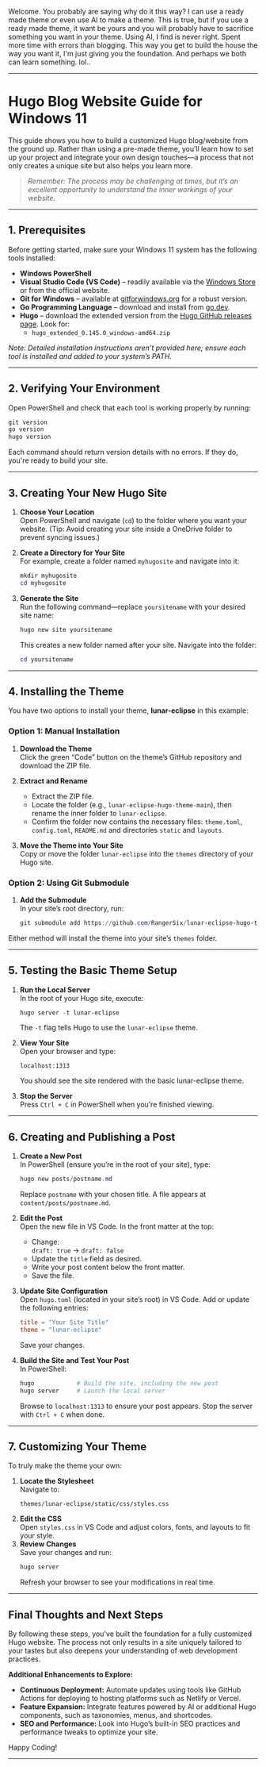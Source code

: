 Welcome.
You probably are saying why do it this way? I can use a ready made theme or even use AI to make a theme.
This is true, but if you use a ready made theme, it want be yours and you will probably have to sacrifice something you want in your theme.
Using AI, I find is never right. Spent more time with errors than blogging. 
This way you get to build the house the way you want it, I'm just giving you the foundation.
And perhaps we both can learn something. lol..


---

# Hugo Blog Website Guide for Windows 11

This guide shows you how to build a customized Hugo blog/website from the ground up. Rather than using a pre-made theme, you’ll learn how to set up your project and integrate your own design touches—a process that not only creates a unique site but also helps you learn more.

> _Remember: The process may be challenging at times, but it’s an excellent opportunity to understand the inner workings of your website._

---

## 1. Prerequisites

Before getting started, make sure your Windows 11 system has the following tools installed:

- **Windows PowerShell**
- **Visual Studio Code (VS Code)** – readily available via the [Windows Store](https://www.microsoft.com/store/apps) or from the official website.
- **Git for Windows** – available at [gitforwindows.org](https://gitforwindows.org) for a robust version.
- **Go Programming Language** – download and install from [go.dev](https://go.dev/doc/install).
- **Hugo** – download the extended version from the [Hugo GitHub releases page](https://github.com/gohugoio/hugo/releases/tag/v0.145.0). Look for:
  - `hugo_extended_0.145.0_windows-amd64.zip`

*Note: Detailed installation instructions aren’t provided here; ensure each tool is installed and added to your system’s PATH.*

---

## 2. Verifying Your Environment

Open PowerShell and check that each tool is working properly by running:

```powershell
git version
go version
hugo version
```

Each command should return version details with no errors. If they do, you're ready to build your site.

---

## 3. Creating Your New Hugo Site

1. **Choose Your Location**  
   Open PowerShell and navigate (`cd`) to the folder where you want your website. (Tip: Avoid creating your site inside a OneDrive folder to prevent syncing issues.)

2. **Create a Directory for Your Site**  
   For example, create a folder named `myhugosite` and navigate into it:
   ```powershell
   mkdir myhugosite
   cd myhugosite
   ```

3. **Generate the Site**  
   Run the following command—replace `yoursitename` with your desired site name:
   ```powershell
   hugo new site yoursitename
   ```
   This creates a new folder named after your site. Navigate into the folder:
   ```powershell
   cd yoursitename
   ```

---

## 4. Installing the Theme

You have two options to install your theme, **lunar-eclipse** in this example:

### Option 1: Manual Installation

1. **Download the Theme**  
   Click the green “Code” button on the theme’s GitHub repository and download the ZIP file.

2. **Extract and Rename**  
   - Extract the ZIP file.
   - Locate the folder (e.g., `lunar-eclipse-hugo-theme-main`), then rename the inner folder to `lunar-eclipse`.
   - Confirm the folder now contains the necessary files: `theme.toml`, `config.toml`, `README.md` and directories `static` and `layouts`.

3. **Move the Theme into Your Site**  
   Copy or move the folder `lunar-eclipse` into the `themes` directory of your Hugo site.

### Option 2: Using Git Submodule

1. **Add the Submodule**  
   In your site’s root directory, run:
   ```powershell
   git submodule add https://github.com/RangerSix/lunar-eclipse-hugo-theme.git themes/lunar-eclipse
   ```

Either method will install the theme into your site’s `themes` folder.

---

## 5. Testing the Basic Theme Setup

1. **Run the Local Server**  
   In the root of your Hugo site, execute:
   ```powershell
   hugo server -t lunar-eclipse
   ```
   The `-t` flag tells Hugo to use the `lunar-eclipse` theme.

2. **View Your Site**  
   Open your browser and type:
   ```
   localhost:1313
   ```
   You should see the site rendered with the basic lunar-eclipse theme.

3. **Stop the Server**  
   Press `Ctrl + C` in PowerShell when you’re finished viewing.

---

## 6. Creating and Publishing a Post

1. **Create a New Post**  
   In PowerShell (ensure you’re in the root of your site), type:
   ```powershell
   hugo new posts/postname.md
   ```
   Replace `postname` with your chosen title. A file appears at `content/posts/postname.md`.

2. **Edit the Post**  
   Open the new file in VS Code. In the front matter at the top:
   - Change:  
     `draft: true` → `draft: false`
   - Update the `title` field as desired.
   - Write your post content below the front matter.
   - Save the file.

3. **Update Site Configuration**  
   Open `hugo.toml` (located in your site’s root) in VS Code. Add or update the following entries:
   ```toml
   title = "Your Site Title"
   theme = "lunar-eclipse"
   ```
   Save your changes.

4. **Build the Site and Test Your Post**  
   In PowerShell:
   ```powershell
   hugo            # Build the site, including the new post
   hugo server     # Launch the local server
   ```
   Browse to `localhost:1313` to ensure your post appears. Stop the server with `Ctrl + C` when done.

---

## 7. Customizing Your Theme

To truly make the theme your own:

1. **Locate the Stylesheet**  
   Navigate to:
   ```
   themes/lunar-eclipse/static/css/styles.css
   ```
2. **Edit the CSS**  
   Open `styles.css` in VS Code and adjust colors, fonts, and layouts to fit your style.
3. **Review Changes**  
   Save your changes and run:
   ```powershell
   hugo server
   ```
   Refresh your browser to see your modifications in real time.

---

## Final Thoughts and Next Steps

By following these steps, you've built the foundation for a fully customized Hugo website. The process not only results in a site uniquely tailored to your tastes but also deepens your understanding of web development practices.

**Additional Enhancements to Explore:**

- **Continuous Deployment:** Automate updates using tools like GitHub Actions for deploying to hosting platforms such as Netlify or Vercel.
- **Feature Expansion:** Integrate features powered by AI or additional Hugo components, such as taxonomies, menus, and shortcodes.
- **SEO and Performance:** Look into Hugo’s built-in SEO practices and performance tweaks to optimize your site.

Happy Coding!

--- 



 
